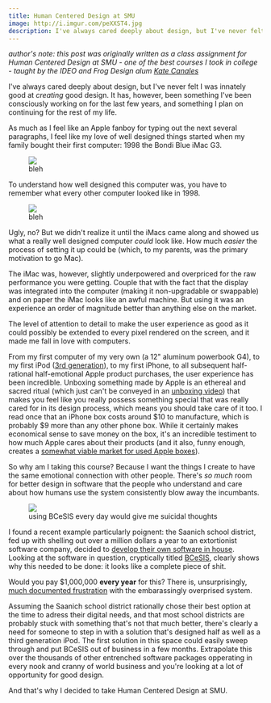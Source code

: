 ```yaml
---
title: Human Centered Design at SMU
image: http://i.imgur.com/peXXST4.jpg
description: I've always cared deeply about design, but I've never felt I was innately good at creating good design. It has, however, been something I've been consciously working on for the last few years, and something I plan on continuing for the rest of my life.
---
```


*author's note: this post was originally written as a class assignment for Human Centered Design at SMU - one of the best courses I took in college - taught by the IDEO and Frog Design alum [Kate Canales](http://www.youtube.com/watch?v=9aYD6fBPC3c)*

I've always cared deeply about design, but I've never felt I was innately good at *creating* good design. It has, however, been something I've been consciously working on for the last few years, and something I plan on continuing for the rest of my life.

As much as I feel like an Apple fanboy for typing out the next several paragraphs, I feel like my love of well designed things started when my family bought their first computer: 1998 the Bondi Blue iMac G3.

<figure class="center"><img src="http://i.imgur.com/JnNuVJY.jpg" /><figcaption>bleh</figcaption></figure>

To understand how well designed this computer was, you have to remember what every other computer looked like in 1998.

<figure class="left-overflow"><img src="http://i.imgur.com/Tc3diGC.jpg" /><figcaption>bleh</figcaption></figure>

Ugly, no? But we didn't realize it until the iMacs came along and showed us what a really well designed computer *could* look like. How much *easier* the process of setting it up could be (which, to my parents, was the primary motivation to go Mac).

The iMac was, however, slightly underpowered and overpriced for the raw performance you were getting. Couple that with the fact that the display was integrated into the computer (making it non-upgradable or swappable) and on paper the iMac looks like an awful machine. But using it was an experience an order of magnitude better than anything else on the market.

The level of attention to detail to make the user experience as good as it could possibly be extended to every pixel rendered on the screen, and it made me fall in love with computers.

From my first computer of my very own (a 12" aluminum powerbook G4), to my first iPod ([3rd generation](http://en.wikipedia.org/wiki/File:Ipod_backlight_transparent.png)), to my first iPhone, to all subsequent half-rational half-emotional Apple product purchases, the user experience has been incredible. Unboxing something made by Apple is an ethereal and sacred ritual (which just can't be conveyed in an [unboxing video](http://www.youtube.com/results?search_query=apple+unboxing)) that makes you feel like you really possess something special that was really cared for in its design process, which means you should take care of it too. I read once that an iPhone box costs around $10 to manufacture, which is probably $9 more than any other phone box. While it certainly makes economical sense to save money on the box, it's an incredible testiment to how much Apple cares about their products (and it also, funny enough, creates a [somewhat viable market for used Apple boxes](http://www.ebay.com/csc/i.html?_from=R40&_sacat=See-All-Categories&LH_Complete=1&_nkw=apple+box+only&_sop=15)).

So why am I taking this course? Because I want the things I create to have the same emotional connection with other people. There's *so much* room for better design in software that the people who understand and care about how humans use the system consistently blow away the incumbants.

<figure class="left-overflow"><img src="http://i.imgur.com/gNVhYAa.png" /><figcaption>using BCeSIS every day would give me suicidal thoughts</figcaption></figure>

I found a recent example particularly poignent: the Saanich school district, fed up with shelling out over a million dollars a year to an extortionist software company, decided to [develop their own software in house](http://www.timescolonist.com/news/local/saanich-school-district-builds-own-software-to-handle-student-data-defies-doubters-1.51944). Looking at the software in question, cryptically titled [BCeSIS](https://www.youtube.com/watch?v=fee1zxP83Zo), clearly shows why this needed to be done: it looks like a complete piece of shit. 

Would you pay $1,000,000 **every year** for this? There is, unsurprisingly, [much documented frustration](https://www.youtube.com/watch?v=8PA4Vrpd5qA) with the embarassingly overprised system.

Assuming the Saanich school district rationally chose their best option at the time to adress their digital needs, and that most school districts are probably stuck with something that's not that much better, there's clearly a need for someone to step in with a solution that's designed half as well as a third generation iPod. The first solution in this space could easily sweep through and put BCeSIS out of business in a few months. Extrapolate this over the thousands of other entrenched software packages opperating in every nook and cranny of world business and you're looking at a lot of opportunity for good design.

And that's why I decided to take Human Centered Design at SMU.
